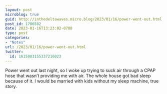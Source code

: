 ```yaml
---
layout: post
microblog: true
guid: http://inthedeltawaves.micro.blog/2023/01/16/power-went-out.html
post_id: 1786582
date: 2023-01-16T13:23:02-0700
type: post
categories:
- "Notes"
url: /2023/01/16/power-went-out.html
twitter:
  id: 1615083155337216023
---
```

<p>Power went out last night, so I woke up trying to suck air through a CPAP hose that wasn’t providing me with air. The whole house got bad sleep because of it. I would be married with kids without my sleep machine, true story.</p>
